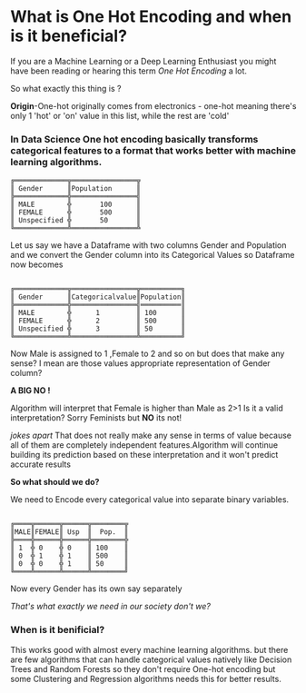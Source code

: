# What is One Hot Encoding and when is it beneficial?

If you are a Machine Learning or a Deep Learning Enthusiast you might have been reading or hearing this term _One Hot Encoding_ a lot.

So what exactly this thing is ?

**Origin**-One-hot originally comes from electronics - one-hot meaning there's only 1 'hot' or 'on' value in this list, while the rest are 'cold'

### In Data Science One hot encoding basically transforms categorical features to a format that works better with machine learning algorithms.

```
╔═════════════╦════════════════╦
║ Gender      ║Population      ║
╠═════════════╬════════════════╣
║ MALE        ╬       100      ║
║ FEMALE      ╬       500      ║
║ Unspecified ╬       50       ║     
╚═════════════╩════════════════╩
```
Let us say we have a Dataframe with two columns Gender and Population and we convert the Gender column into its Categorical Values so Dataframe now becomes

```

╔═════════════╦════════════════╦══════════╗ 
║ Gender      ║Categoricalvalue║Population║
╠═════════════╬════════════════╣══════════║ 
║ MALE        ╬      1         ║ 100      ║
║ FEMALE      ╬      2         ║ 500      ║
║ Unspecified ╬      3         ║ 50       ║
╚═════════════╩════════════════╩══════════╝
```
Now Male is assigned to 1 ,Female to 2 and so on but does that make any sense? I mean are those values appropriate representation of Gender column?

**A BIG NO !**

Algorithm will interpret that Female is higher than Male as 2>1
Is it a valid interpretation? Sorry Feminists but **NO** its not!

_jokes apart_
That does not really make any sense in terms of value because all of them are completely independent features.Algorithm will continue building its prediction based on these interpretation and it won't predict accurate results

**So what should we do?**

We need to Encode every categorical value into separate binary variables.
```

╔════╦══════╦══════╦════════╦
║MALE║FEMALE║ Usp  ║  Pop.  ║
╠════╬══════╬══════╬════════╬
║ 1  ╬ 0    ╬ 0    ║ 100    ║
║ 0  ╬ 1    ╬ 1    ║ 500    ║
║ 0  ╬ 0    ╬ 1    ║ 50     ║
╚════╩══════╩══════╩════════╝

```
Now every Gender has its own say separately

_That's what exactly we need in our society don't we?_

### When is it benificial?
This works good with almost every machine learning algorithms. but there are few algorithms that can handle categorical values natively like Decision Trees and Random Forests so they don't require One-hot encoding but some Clustering and Regression algorithms needs this for better results.




